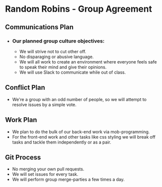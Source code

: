 # Random Robins - Group Agreement

## Communications Plan
* ### Our planned group culture objectives:
  * We will strive not to cut other off.
  * No disparaging or abusive language.
  * We will all work to create an environment where everyone feels safe to speak their mind and give their opinions.
  * We will use Slack to communicate while out of class.

## Conflict Plan
  * We're a group with an odd number of people, so we will attempt to resolve issues by a simple vote.

## Work Plan
  * We plan to do the bulk of our back-end work via mob-programming.
  * For the front-end work and other tasks like css styling we will break off tasks and tackle them independently or as a pair.

## Git Process
  * No merging your own pull requests.
  * We will set issues for every task.
  * We will perform group merge-parties a few times a day.
